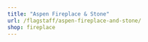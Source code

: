 ```yaml
---
title: "Aspen Fireplace & Stone"
url: /flagstaff/aspen-fireplace-and-stone/
shop: fireplace
---
```

